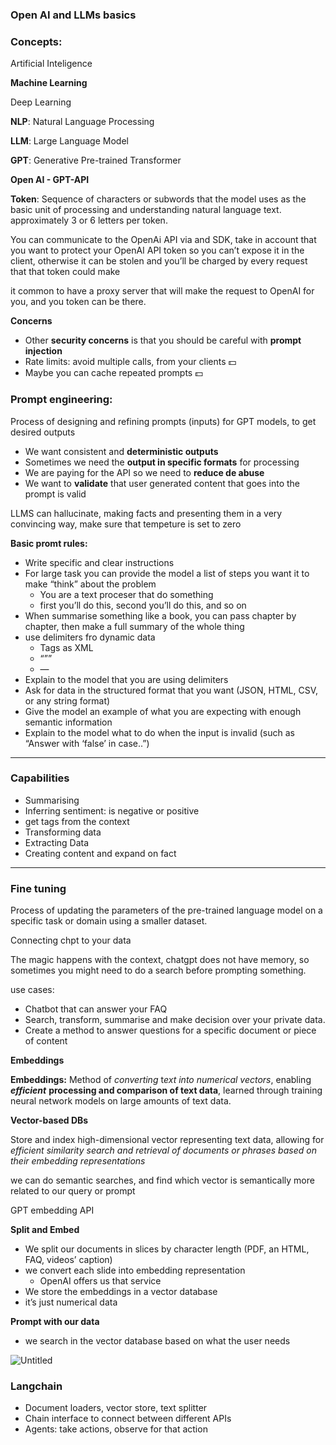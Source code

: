 ### Open AI and LLMs basics

### **Concepts**:

Artificial Inteligence

**Machine Learning**

Deep Learning

**NLP**: Natural Language Processing

**LLM**: Large Language Model

**GPT**: Generative Pre-trained Transformer

**Open AI - GPT-API**

**Token**: Sequence of characters or subwords that the model uses as the basic unit of processing and understanding natural language text. approximately 3 or 6 letters per token.

You can communicate to the OpenAi API via and SDK, take in account that you want to protect your OpenAI API token so you can’t expose it in the client, otherwise it can be stolen and you’ll be charged by every request that that token could make

it common to have a proxy server that will make the request to OpenAI for you, and you token can be there.

**Concerns**

- Other  **security concerns** is that you should be careful with **prompt injection**
- Rate limits: avoid multiple calls, from your clients 💵
- Maybe you can cache repeated prompts 💵

### **Prompt engineering**:

Process of designing and refining prompts (inputs) for GPT models, to get desired outputs 

- We want consistent and **deterministic outputs**
- Sometimes we need the **output in specific formats** for processing
- We are paying for the API so we need to **reduce de abuse**
- We want to **validate** that user generated content that goes into the prompt is valid

LLMS can hallucinate, making facts and presenting them in a very convincing way, make sure that tempeture is set to zero

**Basic promt rules:**

- Write specific and clear instructions
- For large task you can provide the model a list of steps you want it to make “think” about the problem
    - You are a text proceser that do something
    - first you’ll do this, second you’ll do this, and so on
- When summarise something like a book, you can pass chapter by chapter, then make a full summary of the whole thing
- use delimiters fro dynamic data
    - Tags as XML
    - “””
    - —
- Explain to the model that you are using delimiters
- Ask for data in the structured format that you want (JSON, HTML, CSV, or any string format)
- Give the model an example of what you are expecting with enough semantic information
- Explain to the model what to do when the input is invalid (such as “Answer with ‘false’ in case..”)
    
---
    

### **Capabilities**

- Summarising
- Inferring sentiment: is negative or positive
- get tags from the context
- Transforming data
- Extracting Data
- Creating content and expand on fact

---

### **Fine tuning**

Process of updating the parameters of the pre-trained language model on a specific task or domain using a smaller dataset.

Connecting chpt to your data

The magic happens with the context, chatgpt does not have memory, so sometimes you might need to do a search before prompting something.

use cases:

- Chatbot that can answer your FAQ
- Search, transform, summarise and make decision over your private data.
- Create a method to answer questions for a specific document or piece of content

**Embeddings**

**Embeddings:** Method of *converting* t*ext into numerical vectors*, enabling ***efficient*** **processing and comparison of text data**, learned through training neural network models on large amounts of text data.

**Vector-based DBs**

Store and index high-dimensional vector representing text data, allowing for *efficient similarity search and retrieval of documents or phrases based on their embedding representations*

we can do semantic searches, and find which vector is semantically more related to our query or prompt 

GPT embedding API

**Split and Embed**

- We split our documents in slices by character length (PDF, an HTML, FAQ, videos’ caption)
- we convert each slide into embedding representation
    - OpenAI offers us that service
- We store the embeddings in a vector database
- it’s just numerical data

**Prompt with our data**

- we search in the vector database based on what the user needs

![Untitled](https://prod-files-secure.s3.us-west-2.amazonaws.com/13ff8822-f3a8-404a-a59f-9e6eaf311334/f9b1849e-710b-4456-bf2f-421cd67e8251/Untitled.png)

### Langchain

- Document loaders, vector store, text splitter
- Chain interface to connect between different APIs
- Agents: take actions, observe for that action